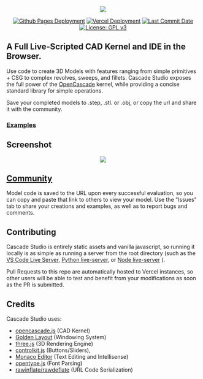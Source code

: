 <p align="center">
  <a href="https://zalo.github.io/CascadeStudio/"><img src="https://zalo.github.io/CascadeStudio/icon/CascadeStudioBanner-1257x519.png" href></a>
</p>
<p align="center">
  <a href="https://github.com/zalo/CascadeStudio/deployments/activity_log?environment=github-pages">
      <img src="https://img.shields.io/github/deployments/zalo/CascadeStudio/github-pages?label=Github%20Pages%20Deployment" title="Github Pages Deployment"></a>
  <a href="https://github.com/zalo/CascadeStudio/deployments/activity_log?environment=Production">
      <img src="https://img.shields.io/github/deployments/zalo/CascadeStudio/Production?label=Vercel%20Deployment" title="Vercel Deployment"></a>
  <a href="https://github.com/zalo/CascadeStudio/commits/master">
      <img src="https://img.shields.io/github/last-commit/zalo/CascadeStudio" title="Last Commit Date"></a>
  <a href="https://github.com/zalo/CascadeStudio/blob/master/LICENSE">
      <img src="https://img.shields.io/badge/license-GPL%20v3-brightgreen" title="License: GPL v3"></a>
</p>

## A Full Live-Scripted CAD Kernel and IDE in the Browser.

Use code to create 3D Models with features ranging from simple primitives + CSG to complex revolves, sweeps, and fillets.  Cascade Studio exposes the full power of the [OpenCascade](http://opencascade.com/) kernel, while providing a concise standard library for simple operations.

Save your completed models to .step, .stl. or .obj, or copy the url and share it with the community.

### [Examples](https://github.com/zalo/CascadeStudio/issues/5)

## Screenshot

<p align="center">
  <a href="https://zalo.github.io/CascadeStudio/"><img src="https://zalo.github.io/CascadeStudio/icon/CascadeStudioScreenshot.png" href></a>
</p>

## [Community](https://github.com/zalo/CascadeStudio/issues)

Model code is saved to the URL upon every successful evaluation, so you can copy and paste that link to others to view your model.  Use the "Issues" tab to share your creations and examples, as well as to report bugs and comments.

## Contributing

Cascade Studio is entirely static assets and vanilla javascript, so running it locally is as simple as running a server from the root directory (such as the [VS Code Live Server](https://github.com/ritwickdey/vscode-live-server), [Python live-server](https://pypi.org/project/live-server/), or [Node live-server](https://www.npmjs.com/package/live-server) ).

Pull Requests to this repo are automatically hosted to Vercel instances, so other users will be able to test and benefit from your modifications as soon as the PR is submitted.

## Credits

Cascade Studio uses:

 - [opencascade.js](https://github.com/donalffons/opencascade.js) (CAD Kernel)
 - [Golden Layout](https://github.com/golden-layout/golden-layout) (Windowing System)
 - [three.js](https://github.com/mrdoob/three.js/) (3D Rendering Engine)
 - [controlkit.js](https://github.com/automat/controlkit.js) (Buttons/Sliders),
 - [Monaco Editor](https://github.com/microsoft/monaco-editor) (Text Editing and Intellisense)
 - [opentype.js](https://github.com/opentypejs/opentype.js) (Font Parsing)
 - [rawinflate/rawdeflate](https://github.com/dankogai/js-deflate) (URL Code Serialization)
